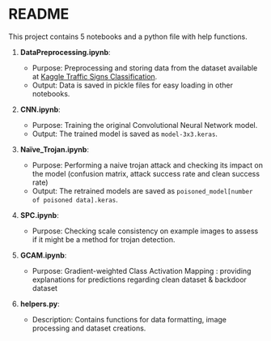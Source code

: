# README

This project contains 5 notebooks and a python file with help functions.

1. **DataPreprocessing.ipynb**: 
   - Purpose: Preprocessing and storing data from the dataset available at [Kaggle Traffic Signs Classification](https://www.kaggle.com/code/valentynsichkar/traffic-signs-classification-with-cnn/).
   - Output: Data is saved in pickle files for easy loading in other notebooks.

2. **CNN.ipynb**:
   - Purpose: Training the original Convolutional Neural Network model.
   - Output: The trained model is saved as `model-3x3.keras`.

3. **Naïve_Trojan.ipynb**:
   - Purpose: Performing a naive trojan attack and checking its impact on the model (confusion matrix, attack success rate and clean success rate)
   - Output: The retrained models are saved as `poisoned_model[number of poisoned data].keras`.

4. **SPC.ipynb**:
   - Purpose: Checking scale consistency on example images to assess if it might be a method for trojan detection.

5. **GCAM.ipynb**:
   - Purpose: Gradient-weighted Class Activation Mapping : providing explanations for predictions regarding clean dataset & backdoor dataset 

6. **helpers.py**:
   - Description: Contains functions for data formatting, image processing and dataset creations. 

